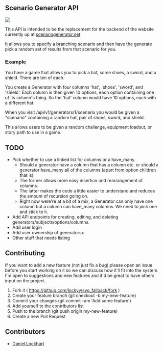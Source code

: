 ## Scenario Generator API

![](https://circleci.com/gh/Lockyy/scenario-generator-api.png?style=shield&circle-token=:circle-token)

This API is intended to be the replacement for the backend of the website currently up at [scenariogenerator.net](http://www.scenariogenerator.net)

It allows you to specify a branching scenario and then have the generate pick a random set of results from that scenario for you.

### Example

You have a game that allows you to pick a hat, some shoes, a sword, and a shield. There are ten of each.

You create a Generator with four columns 'hat', 'shoes', 'sword', and 'shield'.
Each column is then given 10 options, each option containing one of its column's thing. So the 'hat' column would have
10 options, each with a different hat.

When you visit /api/v1/generators/1/scenario you would be given a "scenario" containing a random hat, pair of shoes, sword, and shield.

This allows users to be given a random challenge, equipment loadout, or story path to use in a game.

## TODO

- Pick whether to use a linked list for columns or a have_many.
  - Should a generator have a column that has a column etc. or should a generator have_many all of the columns (apart from option children that is)
  - The former allows more easy insertion and rearrangement of columns.
  - The latter makes the code a little easier to understand and reduces the amount of recursion going on.
  - Right now were're at a bit of a mix, a Generator can only have one column but a column can have_many columns. We need to pick one and stick to it.
- Add API endpoints for creating, editing, and deleting generators/subjects/options/columns.
- Add user login
- Add user ownership of generatorsx
- Other stuff that needs listing

## Contributing

If you want to add a new feature (not just fix a bug) please open an issue before you start working on it so we can discuss how it'll fit into the system. I'm open to suggestions and new features and it'd be great to have others input on the project.

1. Fork it ( https://github.com/lockyy/svg_fallback/fork )
2. Create your feature branch (git checkout -b my-new-feature)
3. Commit your changes (git commit -am 'Add some feature')
4. Add yourself to the contributors list
5. Push to the branch (git push origin my-new-feature)
6. Create a new Pull Request

## Contributors

- [Daniel Lockhart](https://github.com/Lockyy)